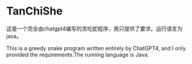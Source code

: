 # TanChiShe
这是一个完全由chatgpt4编写的贪吃蛇程序，我只提供了要求。运行语言为java。

This is a greedy snake program written entirely by ChatGPT4, and I only provided the requirements.The running language is Java.
